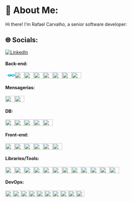 <!-- <img src="https://github.com/rafaelcarvalhocaetano/rafaelcarvalhocaetano/blob/master/banner.png" height="250" width="1024"/> -->

# 💫 About Me:

Hi there! I'm Rafael Carvalho, a senior software developer:

## 🌐 Socials:

[![LinkedIn](https://img.shields.io/badge/LinkedIn-%230077B5.svg?logo=linkedin&logoColor=white)](https://www.linkedin.com/in/rafael-carvalho-caetano/)

#### Back-end:

<div style="display: flex;">
  <img align="center" height="20" width="30" src="https://raw.githubusercontent.com/devicons/devicon/master/icons/go/go-original-wordmark.svg">
  <img align="center" height="20" width="30" src="https://cdn.jsdelivr.net/gh/devicons/devicon/icons/nodejs/nodejs-original.svg" />
  <img align="center" height="20" width="30" src="https://cdn.jsdelivr.net/gh/devicons/devicon/icons/python/python-original.svg" />
  <img align="center" height="20" width="30" src="https://cdn.jsdelivr.net/gh/devicons/devicon@latest/icons/typescript/typescript-original.svg" />
  <img align="center" height="20" width="30" src="https://cdn.jsdelivr.net/gh/devicons/devicon@latest/icons/dart/dart-original.svg" />
  <img align="center" height="20" width="30" src="https://cdn.jsdelivr.net/gh/devicons/devicon@latest/icons/java/java-original.svg" />
  <img align="center" height="20" width="30" src="https://cdn.jsdelivr.net/gh/devicons/devicon@latest/icons/nestjs/nestjs-original.svg" />
  <img align="center" height="20" width="30" src="https://cdn.jsdelivr.net/gh/devicons/devicon@latest/icons/spring/spring-original.svg" />
</div>

#### Mensagerias:

<div style="display: flex;">
  <img align="center" height="20" width="30" src="https://cdn.jsdelivr.net/gh/devicons/devicon@latest/icons/apachekafka/apachekafka-original.svg" />
  <img align="center" height="20" width="30" src="https://cdn.jsdelivr.net/gh/devicons/devicon@latest/icons/rabbitmq/rabbitmq-original.svg" />
</div>

#### DB:

<div style="display: flex;">
  <img align="center" height="20" width="30" src="https://cdn.jsdelivr.net/gh/devicons/devicon@latest/icons/postgresql/postgresql-original.svg" />
  <img align="center" height="20" width="30" src="https://cdn.jsdelivr.net/gh/devicons/devicon@latest/icons/redis/redis-original.svg" />
  <img align="center" height="20" width="30" src="https://cdn.jsdelivr.net/gh/devicons/devicon@latest/icons/mongodb/mongodb-original.svg" />
  <img align="center" height="20" width="30" src="https://cdn.jsdelivr.net/gh/devicons/devicon@latest/icons/dynamodb/dynamodb-original.svg" />
  <img align="center" height="20" width="30" src="https://cdn.jsdelivr.net/gh/devicons/devicon@latest/icons/sqlite/sqlite-original.svg" />
</div>

#### Front-end:

<div style="display: flex;">
  <img align="center" height="20" width="30" src="https://cdn.jsdelivr.net/gh/devicons/devicon@latest/icons/react/react-original.svg">
  <img align="center" height="20" width="30" src="https://cdn.jsdelivr.net/gh/devicons/devicon@latest/icons/angular/angular-original.svg" />
  <img align="center" height="20" width="30" src="https://cdn.jsdelivr.net/gh/devicons/devicon/icons/vuejs/vuejs-original.svg" />
  <img align="center" height="20" width="30" src="https://cdn.jsdelivr.net/gh/devicons/devicon/icons/nextjs/nextjs-original.svg" />
  <img align="center" height="20" width="30" src="https://cdn.jsdelivr.net/gh/devicons/devicon@latest/icons/flutter/flutter-original.svg" />
  <img align="center" height="20" width="30" src="https://cdn.jsdelivr.net/gh/devicons/devicon@latest/icons/nuxtjs/nuxtjs-original.svg"/>
</div>

#### Libraries/Tools:

<div style="display: flex;">
  <img align="center" height="20" width="30" src="https://cdn.jsdelivr.net/gh/devicons/devicon@latest/icons/prisma/prisma-original.svg" />
  <img align="center" height="20" width="30" src="https://cdn.jsdelivr.net/gh/devicons/devicon@latest/icons/sqlalchemy/sqlalchemy-original.svg" />
  <img align="center" height="20" width="30" src="https://cdn.jsdelivr.net/gh/devicons/devicon@latest/icons/sequelize/sequelize-original.svg" />
  <img align="center" height="20" width="30" src="https://cdn.jsdelivr.net/gh/devicons/devicon@latest/icons/redux/redux-original.svg" />
  <img align="center" height="20" width="30" src="https://cdn.jsdelivr.net/gh/devicons/devicon@latest/icons/graphql/graphql-plain.svg" />
  <img align="center" height="20" width="30" src="https://cdn.jsdelivr.net/gh/devicons/devicon@latest/icons/ngrx/ngrx-original.svg" />
  <img align="center" height="20" width="30" src="https://cdn.jsdelivr.net/gh/devicons/devicon@latest/icons/rxjs/rxjs-original.svg" />
  <img align="center" height="20" width="30" src="https://cdn.jsdelivr.net/gh/devicons/devicon/icons/sass/sass-original.svg" />
  <img align="center" height="20" width="30" src="https://cdn.jsdelivr.net/gh/devicons/devicon@latest/icons/html5/html5-original.svg"/>
  <img align="center" height="20" width="30" src="https://cdn.jsdelivr.net/gh/devicons/devicon@latest/icons/jest/jest-plain.svg"/>
  <img align="center" height="20" width="30" src="https://cdn.jsdelivr.net/gh/devicons/devicon@latest/icons/karma/karma-original.svg"/>
  <img align="center" height="20" width="30" src="https://cdn.jsdelivr.net/gh/devicons/devicon@latest/icons/storybook/storybook-original-wordmark.svg"/>
</div>

#### DevOps:

<div style="display: flex;">
  <img align="center" height="20" width="25" src="https://cdn.jsdelivr.net/gh/devicons/devicon@latest/icons/amazonwebservices/amazonwebservices-original-wordmark.svg" />
  <img align="center" height="20" width="25" src="https://cdn.jsdelivr.net/gh/devicons/devicon@latest/icons/googlecloud/googlecloud-original.svg" />
  <img align="center" height="20" width="25" src="https://cdn.jsdelivr.net/gh/devicons/devicon@latest/icons/jenkins/jenkins-line.svg" />
  <img align="center" height="20" width="25" src="https://cdn.jsdelivr.net/gh/devicons/devicon@latest/icons/linux/linux-original.svg" />
  <img align="center" height="20" width="25" src="https://cdn.jsdelivr.net/gh/devicons/devicon@latest/icons/nginx/nginx-original.svg" />
  <img align="center" height="20" width="25" src="https://cdn.jsdelivr.net/gh/devicons/devicon@latest/icons/terraform/terraform-original.svg" />
  <img align="center" height="20" width="25" src="https://cdn.jsdelivr.net/gh/devicons/devicon@latest/icons/docker/docker-original.svg" />
  <img align="center" height="20" width="25" src="https://cdn.jsdelivr.net/gh/devicons/devicon@latest/icons/kubernetes/kubernetes-original.svg" />
  <img align="center" height="20" width="25" src="https://cdn.jsdelivr.net/gh/devicons/devicon@latest/icons/git/git-original.svg" />
  <img align="center" height="20" width="25" src="https://cdn.jsdelivr.net/gh/devicons/devicon@latest/icons/gitlab/gitlab-original.svg" />
</div>
